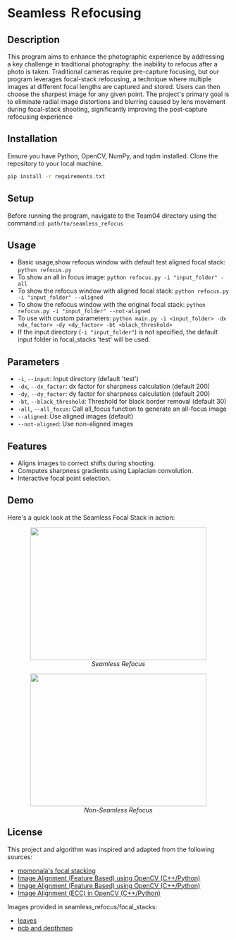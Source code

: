 # Seamless Ｒefocusing

## Description
This program aims to enhance the photographic experience by addressing a key challenge in traditional photography: the inability to refocus after a photo is taken. Traditional cameras require pre-capture focusing, but our program leverages focal-stack refocusing, a technique where multiple images at different focal lengths are captured and stored. Users can then choose the sharpest image for any given point. The project's primary goal is to eliminate radial image distortions and blurring caused by lens movement during focal-stack shooting, significantly improving the post-capture refocusing experience

## Installation
Ensure you have Python, OpenCV, NumPy, and tqdm installed. Clone the repository to your local machine.
```bash
pip install -r requirements.txt
```
## Setup
Before running the program, navigate to the Team04 directory using the command:`cd path/to/seamless_refocus`

## Usage
- Basic usage,show refocus window with default test aligned focal stack: `python refocus.py`
- To show an all in focus image: `python refocus.py -i "input_folder" -all`
- To show the refocus window with aligned focal stack: `python refocus.py -i "input_folder" --aligned`
- To show the refocus window with the original focal stack: `python refocus.py -i "input_folder" --not-aligned`
- To use with custom parameters: `python main.py -i <input_folder> -dx <dx_factor> -dy <dy_factor> -bt <black_threshold>`
- If the input directory (`-i "input_folder"`) is not specified, the default input folder in focal_stacks 'test' will be used.

## Parameters
- `-i`, `--input`: Input directory (default 'test')
- `-dx`, `--dx_factor`: dx factor for sharpness calculation (default 200)
- `-dy`, `--dy_factor`: dy factor for sharpness calculation (default 200)
- `-bt`, `--black_threshold`: Threshold for black border removal (default 30)
- `-all`, `--all_focus`: Call all_focus function to generate an all-focus image
- `--aligned`: Use aligned images (default)
- `--not-aligned`: Use non-aligned images

## Features
- Aligns images to correct shifts during shooting.
- Computes sharpness gradients using Laplacian convolution.
- Interactive focal point selection.
## Demo
Here's a quick look at the Seamless Focal Stack in action:
<p align="center">
  <img src="https://github.com/hao1219/Seamless-Refocusing/blob/main/demo/aligned.gif" width="400" height="300" />
  <br>
  <em>Seamless Refocus</em>
</p>
<p align="center">
  <img src="https://github.com/hao1219/Seamless-Refocusing/blob/main/demo/not_aligned.gif" width="400" height="300" />
  <br>
  <em>Non-Seamless Refocus</em>
</p>


## License
This project and algorithm was inspired and adapted from the following sources:

- [momonala's focal stacking](https://github.com/momonala/focus-stack/tree/master)
- [Image Alignment (Feature Based) using OpenCV (C++/Python)](https://learnopencv.com/image-alignment-feature-based-using-opencv-c-python/)
- [Image Alignment (Feature Based) using OpenCV (C++/Python)](https://learnopencv.com/image-alignment-feature-based-using-opencv-c-python/)
- [Image Alignment (ECC) in OpenCV (C++/Python)](https://learnopencv.com/image-alignment-ecc-in-opencv-c-python/)
  
Images provided in seamless_refocus/focal_stacks:
- [leaves](https://github.com/hosseinjavidnia/Depth-Focal-Stack/tree/master/Data)
- [pcb and depthmap](https://github.com/PetteriAimonen/focus-stack/tree/master/examples)

